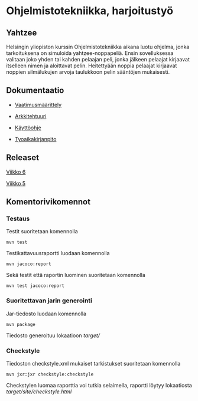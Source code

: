 # **Ohjelmistotekniikka, harjoitustyö**
## **Yahtzee**

Helsingin yliopiston kurssin Ohjelmistotekniikka aikana luotu ohjelma, jonka tarkoituksena on simuloida yahtzee-noppapeliä. Ensin sovelluksessa valitaan joko yhden tai kahden pelaajan peli, jonka jälkeen pelaajat kirjaavat itselleen nimen ja aloittavat pelin. Heitettyään noppia pelaajat kirjaavat noppien silmälukujen arvoja taulukkoon pelin sääntöjen mukaisesti.

## **Dokumentaatio**

* [Vaatimusmäärittely](https://github.com/Hiisable/ot-harjoitustyo/blob/master/dokumentointi/Vaatimusmaarittely.md)

* [Arkkitehtuuri](https://github.com/Hiisable/ot-harjoitustyo/blob/master/dokumentointi/Arkkitehtuuri.md)

* [Käyttöohje](https://github.com/Hiisable/ot-harjoitustyo/blob/master/dokumentointi/Kayttoohje.md)

* [Tyoaikakirjanpito](https://github.com/Hiisable/ot-harjoitustyo/blob/master/dokumentointi/Tuntikirjanpito.md)

## **Releaset**

[Viikko 6](https://github.com/Hiisable/ot-harjoitustyo/releases/tag/Viikko6)

[Viikko 5](https://github.com/Hiisable/ot-harjoitustyo/releases/tag/Viikko5)

## **Komentorivikomennot**

### **Testaus**

Testit suoritetaan komennolla<br/>

`mvn test`<br/>

Testikattavuusraportti luodaan komennolla<br/>

`mvn jacoco:report`<br/>

Sekä testit että raportin luominen suoritetaan komennolla<br/>

`mvn test jacoco:report`<br/>

### **Suoritettavan jarin generointi**

Jar-tiedosto luodaan komennolla<br/>

`mvn package`<br/>

Tiedosto generoituu lokaatioon *target/*

### **Checkstyle**

Tiedoston checkstyle.xml mukaiset tarkistukset suoritetaan komennolla<br/>

`mvn jxr:jxr checkstyle:checkstyle`<br/>

Checkstylen luomaa raporttia voi tutkia selaimella, raportti löytyy lokaatiosta *target/site/checkstyle.html*
